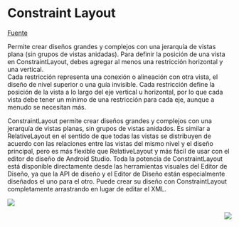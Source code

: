 # Constraint Layout

[Fuente](https://developer.android.com/develop/ui/views/layout/constraint-layout)

Permite crear diseños grandes y complejos con una jerarquía de vistas plana (sin grupos de vistas anidadas). Para definir la 
posición de una vista en ConstraintLayout, debes agregar al menos una restricción horizontal y una vertical.  
Cada restricción representa una conexión o alineación con otra vista, el diseño de nivel superior o una guía invisible. Cada 
restricción define la posición de la vista a lo largo del eje vertical u horizontal, por lo que cada vista debe tener un mínimo de una restricción para cada eje, aunque a menudo se necesitan más.

ConstraintLayout permite crear diseños grandes y complejos con una jerarquía de vistas planas, sin grupos de vistas anidados. Es similar a RelativeLayout en el sentido de que todas las vistas se distribuyen de acuerdo con las relaciones entre las vistas del mismo nivel y el diseño principal, pero es más flexible que RelativeLayout y más fácil de usar con el editor de diseño de Android Studio.
Toda la potencia de ConstraintLayout está disponible directamente desde las herramientas visuales del Editor de Diseño, ya que la API de diseño y el Editor de Diseño están especialmente diseñados el uno para el otro. Puede crear su diseño con ConstraintLayout completamente arrastrando en lugar de editar el XML.

<p align="left">
  <img src="https://developer.android.com/static/training/constraint-layout/images/constraint-fail_2x.png" />
</p>
<p align="right">
  <img src="https://developer.android.com/static/training/constraint-layout/images/constraint-fail-fixed_2x.png" />
</p>



